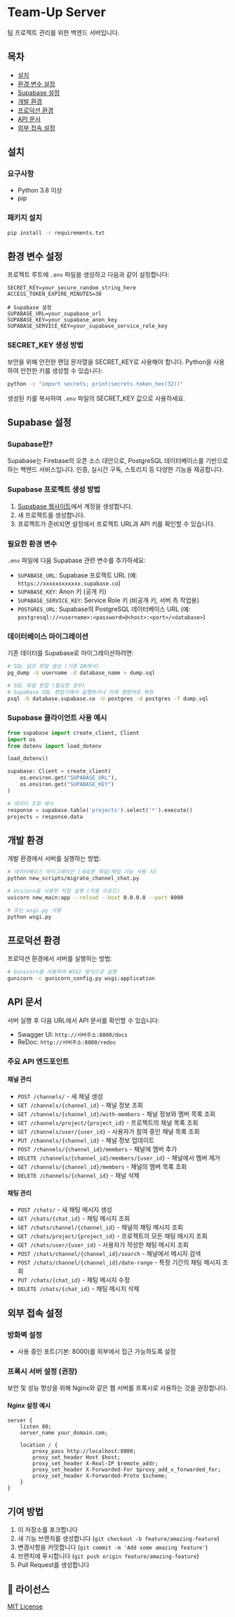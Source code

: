 # Team-Up Server

팀 프로젝트 관리를 위한 백엔드 서버입니다.

## 목차
- [설치](#설치)
- [환경 변수 설정](#환경-변수-설정)
- [Supabase 설정](#supabase-설정)
- [개발 환경](#개발-환경)
- [프로덕션 환경](#프로덕션-환경)
- [API 문서](#api-문서)
- [외부 접속 설정](#외부-접속-설정)

## 설치

### 요구사항
- Python 3.8 이상
- pip

### 패키지 설치

```bash
pip install -r requirements.txt
```

## 환경 변수 설정

프로젝트 루트에 `.env` 파일을 생성하고 다음과 같이 설정합니다:

```
SECRET_KEY=your_secure_random_string_here
ACCESS_TOKEN_EXPIRE_MINUTES=30

# Supabase 설정
SUPABASE_URL=your_supabase_url
SUPABASE_KEY=your_supabase_anon_key
SUPABASE_SERVICE_KEY=your_supabase_service_role_key
```

### SECRET_KEY 생성 방법

보안을 위해 안전한 랜덤 문자열을 SECRET_KEY로 사용해야 합니다. Python을 사용하여 안전한 키를 생성할 수 있습니다:

```bash
python -c "import secrets; print(secrets.token_hex(32))"
```

생성된 키를 복사하여 `.env` 파일의 SECRET_KEY 값으로 사용하세요.

## Supabase 설정

### Supabase란?

Supabase는 Firebase의 오픈 소스 대안으로, PostgreSQL 데이터베이스를 기반으로 하는 백엔드 서비스입니다. 인증, 실시간 구독, 스토리지 등 다양한 기능을 제공합니다.

### Supabase 프로젝트 생성 방법

1. [Supabase 웹사이트](https://supabase.com/)에서 계정을 생성합니다.
2. 새 프로젝트를 생성합니다.
3. 프로젝트가 준비되면 설정에서 프로젝트 URL과 API 키를 확인할 수 있습니다.

### 필요한 환경 변수

`.env` 파일에 다음 Supabase 관련 변수를 추가하세요:

- `SUPABASE_URL`: Supabase 프로젝트 URL (예: `https://xxxxxxxxxxxx.supabase.co`)
- `SUPABASE_KEY`: Anon 키 (공개 키)
- `SUPABASE_SERVICE_KEY`: Service Role 키 (비공개 키, 서버 측 작업용)
- `POSTGRES_URL`: Supabase의 PostgreSQL 데이터베이스 URL (예: `postgresql://<username>:<password>@<host>:<port>/<database>`)

### 데이터베이스 마이그레이션

기존 데이터를 Supabase로 마이그레이션하려면:

```bash
# SQL 덤프 파일 생성 (기존 DB에서)
pg_dump -U username -d database_name > dump.sql

# SQL 파일 편집 (필요한 경우)
# Supabase SQL 편집기에서 실행하거나 아래 명령어로 복원
psql -h database.supabase.co -U postgres -d postgres -f dump.sql
```

### Supabase 클라이언트 사용 예시

```python
from supabase import create_client, Client
import os
from dotenv import load_dotenv

load_dotenv()

supabase: Client = create_client(
    os.environ.get("SUPABASE_URL"),
    os.environ.get("SUPABASE_KEY")
)

# 데이터 조회 예시
response = supabase.table('projects').select('*').execute()
projects = response.data
```

## 개발 환경

개발 환경에서 서버를 실행하는 방법:

```bash
# 데이터베이스 마이그레이션 (새로운 채널/채팅 기능 사용 시)
python new_scripts/migrate_channel_chat.py

# Uvicorn을 사용한 직접 실행 (자동 리로드)
uvicorn new_main:app --reload --host 0.0.0.0 --port 8000

# 또는 wsgi.py 사용
python wsgi.py
```

## 프로덕션 환경

프로덕션 환경에서 서버를 실행하는 방법:

```bash
# Gunicorn을 사용하여 WSGI 방식으로 실행
gunicorn -c gunicorn_config.py wsgi:application
```

## API 문서

서버 실행 후 다음 URL에서 API 문서를 확인할 수 있습니다:

- Swagger UI: `http://서버주소:8000/docs`
- ReDoc: `http://서버주소:8000/redoc`

### 주요 API 엔드포인트

#### 채널 관리
- `POST /channels/` - 새 채널 생성
- `GET /channels/{channel_id}` - 채널 정보 조회
- `GET /channels/{channel_id}/with-members` - 채널 정보와 멤버 목록 조회
- `GET /channels/project/{project_id}` - 프로젝트의 채널 목록 조회
- `GET /channels/user/{user_id}` - 사용자가 참여 중인 채널 목록 조회
- `PUT /channels/{channel_id}` - 채널 정보 업데이트
- `POST /channels/{channel_id}/members` - 채널에 멤버 추가
- `DELETE /channels/{channel_id}/members/{user_id}` - 채널에서 멤버 제거
- `GET /channels/{channel_id}/members` - 채널의 멤버 목록 조회
- `DELETE /channels/{channel_id}` - 채널 삭제

#### 채팅 관리
- `POST /chats/` - 새 채팅 메시지 생성
- `GET /chats/{chat_id}` - 채팅 메시지 조회
- `GET /chats/channel/{channel_id}` - 채널의 채팅 메시지 조회
- `GET /chats/project/{project_id}` - 프로젝트의 모든 채팅 메시지 조회
- `GET /chats/user/{user_id}` - 사용자가 작성한 채팅 메시지 조회
- `POST /chats/channel/{channel_id}/search` - 채널에서 메시지 검색
- `POST /chats/channel/{channel_id}/date-range` - 특정 기간의 채팅 메시지 조회
- `PUT /chats/{chat_id}` - 채팅 메시지 수정
- `DELETE /chats/{chat_id}` - 채팅 메시지 삭제

## 외부 접속 설정

### 방화벽 설정
- 사용 중인 포트(기본: 8000)를 외부에서 접근 가능하도록 설정

### 프록시 서버 설정 (권장)
보안 및 성능 향상을 위해 Nginx와 같은 웹 서버를 프록시로 사용하는 것을 권장합니다.

#### Nginx 설정 예시

```nginx
server {
    listen 80;
    server_name your_domain.com;

    location / {
        proxy_pass http://localhost:8000;
        proxy_set_header Host $host;
        proxy_set_header X-Real-IP $remote_addr;
        proxy_set_header X-Forwarded-For $proxy_add_x_forwarded_for;
        proxy_set_header X-Forwarded-Proto $scheme;
    }
}
```

## 기여 방법

1. 이 저장소를 포크합니다
2. 새 기능 브랜치를 생성합니다 (`git checkout -b feature/amazing-feature`)
3. 변경사항을 커밋합니다 (`git commit -m 'Add some amazing feature'`)
4. 브랜치에 푸시합니다 (`git push origin feature/amazing-feature`)
5. Pull Request를 생성합니다 

## 📄 라이선스

[MIT License](./LICENSE)